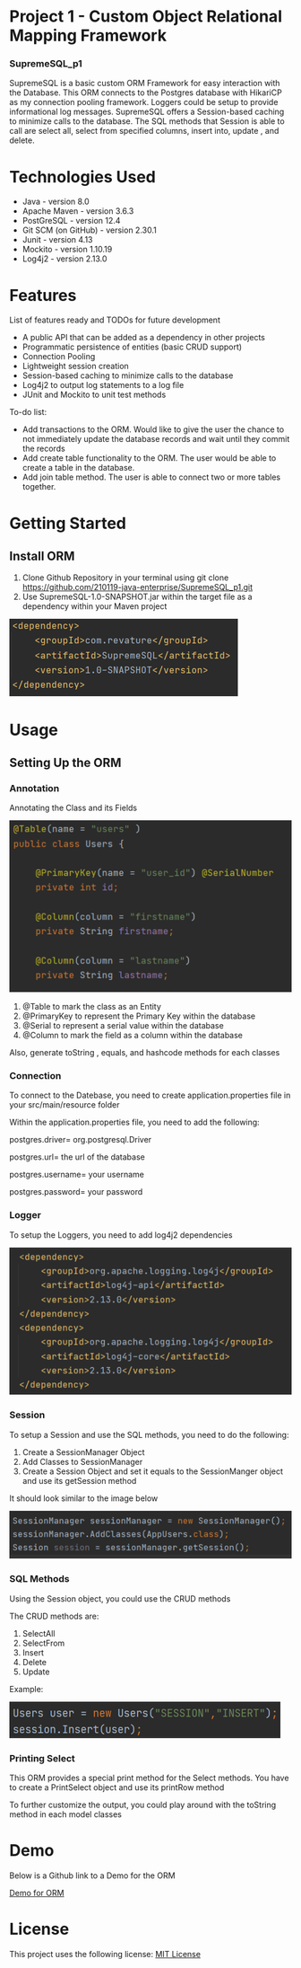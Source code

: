 # Project 1 - Custom Object Relational Mapping Framework
### SupremeSQL_p1
SupremeSQL is a basic custom ORM Framework for easy interaction with the Database. This ORM connects to the Postgres database with HikariCP as my connection pooling framework. Loggers could be setup to provide informational log messages. SupremeSQL offers a Session-based caching to minimize calls to the database. The SQL methods that Session is able to call are select all, select from specified columns, insert into, update , and delete. 

# Technologies Used
* Java - version 8.0
* Apache Maven - version 3.6.3
* PostGreSQL - version 12.4
* Git SCM (on GitHub) - version 2.30.1
* Junit - version 4.13
* Mockito - version 1.10.19
* Log4j2 - version 2.13.0

# Features 
List of features ready and TODOs for future development

* A public API that can be added as a dependency in other projects
* Programmatic persistence of entities (basic CRUD support)
* Connection Pooling
* Lightweight session creation
* Session-based caching to minimize calls to the database
* Log4j2 to output log statements to a log file
* JUnit and Mockito to unit test methods

To-do list:

* Add transactions to the ORM. Would like to give the user the chance to not immediately update the database records and wait until they commit the records
* Add create table functionality to the ORM. The user would be able to create a table in the database. 
* Add join table method. The user is able to connect two or more tables together.

# Getting Started
## Install ORM
1. Clone Github Repository in your terminal using git clone https://github.com/210119-java-enterprise/SupremeSQL_p1.git
3. Use SupremeSQL-1.0-SNAPSHOT.jar within the target file as a dependency within your Maven project

![Alt text](src/main/resources/supremedepen.png "Title")


# Usage
## Setting Up the ORM 
### Annotation
Annotating the Class and its Fields

![Alt text](src/main/resources/Annotation.PNG "Title")

1. @Table to mark the class as an Entity
2. @PrimaryKey to represent the Primary Key within the database
3. @Serial to represent a serial value within the database
4. @Column to mark the field as a column within the database

Also, generate toString , equals, and hashcode methods for each classes

### Connection
To connect to the Datebase, you need to create application.properties file in your src/main/resource folder 

Within the application.properties file, you need to add the following:

postgres.driver= org.postgresql.Driver

postgres.url= the url of the database

postgres.username= your username

postgres.password= your password

### Logger 
To setup the Loggers, you need to add log4j2 dependencies

![Alt text](src/main/resources/LogImage.png "Title")

### Session
To setup a Session and use the SQL methods, you need to do the following:

1) Create a SessionManager Object
2) Add Classes to SessionManager
3) Create a Session Object and set it equals to the SessionManger object and use its getSession method

It should look similar to the image below 

![Alt text](src/main/resources/Setup.png "Title")

### SQL Methods
Using the Session object, you could use the CRUD methods

The CRUD methods are:
1) SelectAll
2) SelectFrom
3) Insert
4) Delete
5) Update

Example:

![Alt text](src/main/resources/Insert.PNG "Title")

### Printing Select 
This ORM provides a special print method for the Select methods.
You have to create a PrintSelect object and use its printRow method

To further customize the output, you could play around with the toString method in each model classes

# Demo
Below is a Github link to a Demo for the ORM

[Demo for ORM](https://github.com/ZGCalvin/SupremeSQLUsage)

# License 

This project uses the following license: [MIT License](https://github.com/210119-java-enterprise/SupremeSQL_p1/blob/master/LICENSE)
